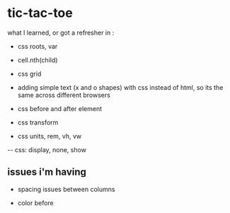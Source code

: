 # tic-tac-toe

what I learned, or got a refresher in :

- css roots, var

- cell.nth(child)

- css grid

- adding simple text (x and o shapes) with css instead of html, so its the same across different browsers

- css before and after element

- css transform

- css units, rem, vh, vw

-- css: display, none, show



## issues i'm having

- spacing issues between columns

- color before
